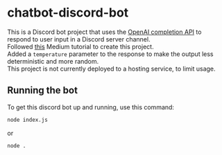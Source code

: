 # chatbot-discord-bot

This is a Discord bot project that uses the [OpenAI completion API](https://platform.openai.com/docs/api-reference/chat/create)
to respond to user input in a Discord server channel.</br>
Followed [this](https://medium.com/sopmac-labs/create-a-chatgpt-discord-bot-8b853c62b08d) Medium tutorial to create this project.</br>
Added a `temperature` parameter to the response to make the output less deterministic and more random.</br>
This project is not currently deployed to a hosting service, to limit usage.

## Running the bot

To get this discord bot up and running, use this command:
```sh
node index.js
```
or
```sh
node .
```
